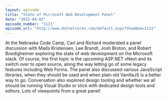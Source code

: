 ```yaml
---
layout: episode
title: "State of Microsoft Web Development Panel"
date: "2015-04-02"
episode_number: "1121"
episode_url: "http://www.dotnetrocks.com/default.aspx?ShowNum=1121"
---
```


At the Nebraska Code Camp, Carl and Richard moderated a panel discussion with Mads Kristensen, Lee Brandt, Josh Broton, and Robert Boedigheimer exploring the state of web development on the Microsoft stack. Of course, the first topic is the upcoming ASP.NET vNext and its switch over to open source, along the way letting go of some legacy features including Web Forms. The panel also discussed various JavaScript libraries, when they should be used and when plain old VanillaJS is a better way to go. Conversation also explored design tooling and whether we all should be running Visual Studio or stick with dedicated design tools and editors. Lots of viewpoints from a great panel!
